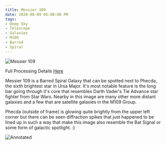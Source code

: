 ```yaml
---
title: Messier 109
date: 2020-08-09 05:00:00 PM
tags:
- Deep Sky
- Telescope
- Galaxies
- M109
- Barred
- Spiral
---
```


![Messier 109](/Deep-Sky/M109/m109.L.142x120s.R.26x120s.1x240s.G.26x120s.B.24x120s.Draft1.Edit2.web.png "Messier 109")

Full Processing Details [Here](/Deep-Sky/M109/)

Messier 109 is a Barred Spiral Galaxy that can be spotted next to Phecda, the sixth brightest star in Ursa Major.  It's most notable feature is the long bar going through it's core that resembles Darth Vader's Tie Advance star fighter from Star Wars.  Nearby in this image are many other more distant galaxies and a few that are satellite galaxies in the M109 Group. 

Phecda (outside of frame) is glowing quite brightly from the upper left corner but there can be seen diffraction spikes that just happened to be lined up in such a way that make this image also resemble the Bat Signal or some form of galactic spotlight. :)

![Annotated](/Deep-Sky/M109/m109.L.142x120s.R.26x120s.1x240s.G.26x120s.B.24x120s.Draft1.Edit2.Annotated.png "Annotated view of Messier 109")
